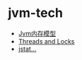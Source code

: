 # jvm-tech

- [Jvm内存模型](http://ifeve.com/java-memory-model-6/)
- [Threads and Locks](https://docs.oracle.com/javase/specs/jls/se7/html/jls-17.html#jls-17.4)
- [jstat...](https://docs.oracle.com/javase/7/docs/technotes/tools/share/jstat.html)
